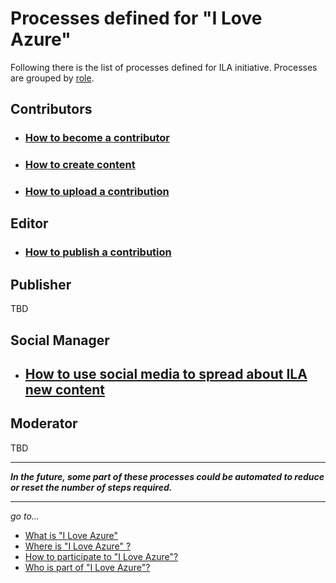 # Processes defined for "I Love Azure"

Following there is the list of processes defined for ILA initiative.
Processes are grouped by [role](Roles.md).

## Contributors

- ### [How to become a contributor](proc_contr_BecomeContributor.md)

- ### [How to create content](proc_contr_CreateContent.md)

- ### [How to upload a contribution](proc_contr_UploadContribution.md)


## Editor

- ### [How to publish a contribution](proc_edit_PublishContribution.md)

## Publisher

TBD

## Social Manager

- ## [How to use social media to spread about ILA new content](proc_social_NewPost.md)

## Moderator

TBD

---
***In the future, some part of these processes could be automated to reduce or reset the number of steps required.***

---
*go to...*

- [What is "I Love Azure"](../WhatIs/WhatIs.md)
- [Where is "I Love Azure" ?](..\WhereIs\WhereIs.md)
- [How to participate to "I Love Azure"?](..\HowToPart\HowToPart.md)
- [Who is part of "I Love Azure"?](..\WhoIsIn\WhoIsIn.md)